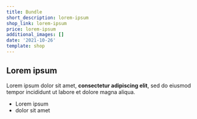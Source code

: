 ```yaml
---
title: Bundle
short_description: lorem-ipsum
shop_link: lorem-ipsum
price: lorem-ipsum
additional_images: []
date: '2021-10-26'
template: shop
---
```

## Lorem ipsum

Lorem ipsum dolor sit amet, **consectetur adipiscing elit**, sed do eiusmod tempor incididunt ut labore et dolore magna aliqua.

- Lorem ipsum
- dolor sit amet